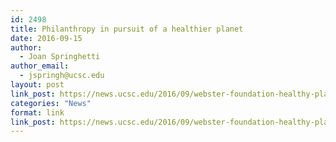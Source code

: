```yaml
---
id: 2498
title: Philanthropy in pursuit of a healthier planet
date: 2016-09-15
author:
  - Joan Springhetti
author_email:
  - jspringh@ucsc.edu
layout: post
link_post: https://news.ucsc.edu/2016/09/webster-foundation-healthy-planet.html
categories: "News"
format: link
link_post: https://news.ucsc.edu/2016/09/webster-foundation-healthy-planet.html
---
```

